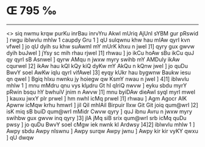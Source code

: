 # Œ 795 ‰
---
<> siq nwmu krqw purKu inrBau inrvYru
Akwl mUriq AjUnI sYBM gur pRswid ]
rwgu iblwvlu mhlw 1 caupdy Gru 1 ]
qU sulqwnu khw hau mIAw qyrI kvn vfweI ] jo qU dyih su khw suAwmI mY
mUrK khxu n jweI ]1] qyry gux gwvw dyih buJweI ] jYsy sc mih rhau
rjweI ]1] rhwau ] jo ikCu hoAw sBu ikCu quJ qy qyrI sB AsnweI ] qyrw
AMqu n jwxw myry swihb mY AMDuly ikAw cqurweI ]2] ikAw hau kQI kQy
kiQ dyKw mY AkQu n kQnw jweI ] jo quDu BwvY soeI AwKw iqlu qyrI
vifAweI ]3] eyqy kUkr hau bygwnw Baukw iesu qn qweI ] Bgiq hIxu
nwnku jy hoiegw qw KsmY nwau n jweI ] 4]1] iblwvlu mhlw 1 ] mnu
mMdru qnu vys klµdru Gt hI qIriQ nwvw ] eyku sbdu myrY pRwin bsqu hY
bwhuiV jnim n Awvw ]1] mnu byiDAw dieAwl syqI myrI mweI ] kauxu
jwxY pIr prweI ] hm nwhI icMq prweI ]1] rhwau ] Agm Agocr AlK
Apwrw icMqw krhu hmwrI ] jil Qil mhIAil Birpuir lIxw Git Git joiq
qum@wrI ]2] isK miq sB buiD qum@wrI mMidr Cwvw qyry ] quJ ibnu Avru n
jwxw myry swihbw gux gwvw inq qyry ]3] jIA jMq siB srix qum@wrI srb
icMq quDu pwsy ] jo quDu BwvY soeI cMgw iek nwnk kI Ardwsy ]4]2]
iblwvlu mhlw 1 ] Awpy sbdu Awpy nIswnu ] Awpy surqw Awpy jwnu ] Awpy
kir kir vyKY qwxu ] qU dwqw
####
